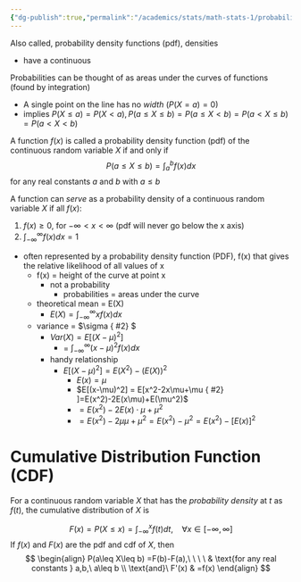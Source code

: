 ```yaml
---
{"dg-publish":true,"permalink":"/academics/stats/math-stats-1/probability-densities/","created":"2024-10-03T16:59:59.447-04:00","updated":"2025-07-07T18:02:31.410-04:00"}
---
```


Also called, probability density functions (pdf), densities
- have a continuous 

Probabilities can be thought of as areas under the curves of functions (found by integration)
- A single point on the line has no *width* ($P(X=a)=0$)
- implies $P(X\leq a) = P(X<a),P(a\leq X \leq b) = P(a\leq X < b) = P(a<X\leq b) = P(a<X<b)$

A function $f(x)$ is called a probability density function (pdf) of the continuous random variable $X$ if and only if
$$P(a\leq X\leq b) = \int_a^bf(x)dx$$
for any real constants $a$ and $b$ with $a\leq b$

A function can *serve* as a probability density of a continuous random variable $X$ if all $f(x)$:
1. $f(x)\geq0,$ for $-\infty<x<\infty$ (pdf will never go below the x axis)
2. $\int_{-\infty}^\infty f(x)dx=1$



- often represented by a probability density function (PDF), f(x) that gives the relative likelihood of all values of x
	- f(x) = height of the curve at point x
		- not a probability
			- probabilities = areas under the curve
	- theoretical mean = E(X)
		- $E(X)= \int_{-\infty}^\infty xf(x)dx$
	- variance = $\sigma
{ #2}
$
		- $Var(X)=E[(X-\mu)^2]$ 
			- = $\int_{-\infty}^\infty (x-\mu)^2f(x)dx$
		- handy relationship
			-  $E[(X-\mu)^2]=E(X^2)-(E(X))^2$
				- $E(x)=\mu$
				- $E[(x-\mu)^2] = E[x^2-2x\mu+\mu
{ #2}
]=E(x^2)-2E(x\mu)+E(\mu^2)$
				- $=E(x^2)-2E(x)\cdot \mu +\mu^2$
				- $=E(x^2)-2\mu\mu+\mu^2= E(x^2)-\mu^2=E(x^2)-[E(x)]^2$
# Cumulative Distribution Function (CDF)
For a continuous random variable $X$ that has the *probability density* at $t$ as $f(t)$, the cumulative distribution of $X$ is

$$
F(x)=P(X\leq x)=\int_{-\infty}^xf(t)dt, \ \ \ \ \forall x\in[-\infty,\infty]
$$
If $f(x)$ and $F(x)$ are the pdf and cdf of $X$, then
$$
\begin{align}
P(a\leq X\leq b)  =F(b)-F(a),\ \ \ \  & \text{for any real constants } a,b,\ a\leq b
 \\
\text{and}\   F'(x)   & =f(x)
\end{align}
$$

